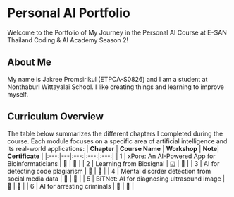 # Personal AI Portfolio

Welcome to the Portfolio of My Journey in the Personal AI Course at E-SAN Thailand Coding & AI Academy Season 2!

## About Me
My name is Jakree Promsirikul (ETPCA-S0826) and I am a student at Nonthaburi Wittayalai School. I like creating things and learning to improve myself.

## Curriculum Overview
The table below summarizes the different chapters I completed during the course. Each module focuses on a specific area of artificial intelligence and its real-world applications:
| **Chapter** | **Course Name** | **Workshop** | **Note**| **Certificate** |
|:---:|---|:---:|:---:|:---:|
| 1 | xPore: An AI-Powered App for Bioinformaticians | 🔄 | 🔄 |
| 2 | Learning from Biosignal | [☑](https://github.com/Beambeem1/Learning-from-Biosignal.git) | 🔄 |
| 3 | AI for detecting code plagiarism | 🔄  | 🔄 |
| 4 | Mental disorder detection from social media data | 🔄  | 🔄 |
| 5 | BiTNet: AI for diagnosing ultrasound image | 🔄  | 🔄 |
| 6 | AI for arresting criminals | 🔄  | 🔄 |
